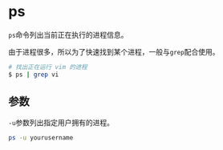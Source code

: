 # ps

`ps`命令列出当前正在执行的进程信息。

由于进程很多，所以为了快速找到某个进程，一般与`grep`配合使用。

```bash
# 找出正在运行 vim 的进程
$ ps | grep vi
```

## 参数

`-u`参数列出指定用户拥有的进程。

```bash
ps -u yourusername
```
